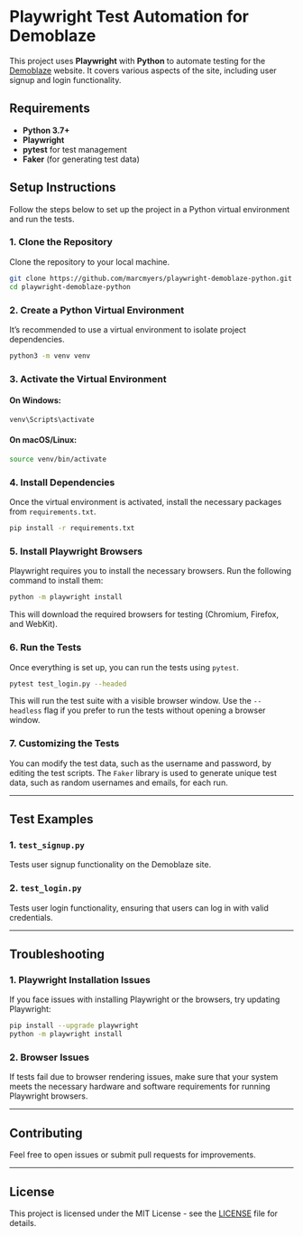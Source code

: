 
# Playwright Test Automation for Demoblaze

This project uses **Playwright** with **Python** to automate testing for the [Demoblaze](https://www.demoblaze.com/) website. It covers various aspects of the site, including user signup and login functionality.

## Requirements

- **Python 3.7+**
- **Playwright**
- **pytest** for test management
- **Faker** (for generating test data)

## Setup Instructions

Follow the steps below to set up the project in a Python virtual environment and run the tests.

### 1. Clone the Repository

Clone the repository to your local machine.

```bash
git clone https://github.com/marcmyers/playwright-demoblaze-python.git
cd playwright-demoblaze-python
```

### 2. Create a Python Virtual Environment

It’s recommended to use a virtual environment to isolate project dependencies.

```bash
python3 -m venv venv
```

### 3. Activate the Virtual Environment

#### On Windows:

```bash
venv\Scripts\activate
```

#### On macOS/Linux:

```bash
source venv/bin/activate
```

### 4. Install Dependencies

Once the virtual environment is activated, install the necessary packages from `requirements.txt`.

```bash
pip install -r requirements.txt
```

### 5. Install Playwright Browsers

Playwright requires you to install the necessary browsers. Run the following command to install them:

```bash
python -m playwright install
```

This will download the required browsers for testing (Chromium, Firefox, and WebKit).

### 6. Run the Tests

Once everything is set up, you can run the tests using `pytest`.

```bash
pytest test_login.py --headed
```

This will run the test suite with a visible browser window. Use the `--headless` flag if you prefer to run the tests without opening a browser window.

### 7. Customizing the Tests

You can modify the test data, such as the username and password, by editing the test scripts. The `Faker` library is used to generate unique test data, such as random usernames and emails, for each run.

---

## Test Examples

### 1. `test_signup.py`

Tests user signup functionality on the Demoblaze site.

### 2. `test_login.py`

Tests user login functionality, ensuring that users can log in with valid credentials.

---

## Troubleshooting

### 1. Playwright Installation Issues

If you face issues with installing Playwright or the browsers, try updating Playwright:

```bash
pip install --upgrade playwright
python -m playwright install
```

### 2. Browser Issues

If tests fail due to browser rendering issues, make sure that your system meets the necessary hardware and software requirements for running Playwright browsers.

---

## Contributing

Feel free to open issues or submit pull requests for improvements.

---

## License

This project is licensed under the MIT License - see the [LICENSE](LICENSE) file for details.
